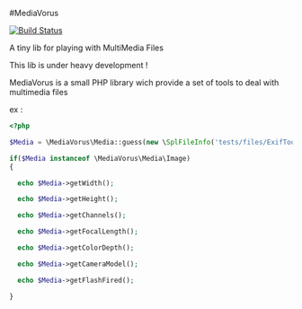 #MediaVorus

[![Build Status](https://secure.travis-ci.org/romainneutron/MediaVorus.png?branch=master)](http://travis-ci.org/romainneutron/MediaVorus)

A tiny lib for playing with MultiMedia Files

This lib is under heavy development !

MediaVorus is a small PHP library wich provide a set of tools to deal with
multimedia files

ex :

```php
<?php

$Media = \MediaVorus\Media::guess(new \SplFileInfo('tests/files/ExifTool.jpg'));

if($Media instanceof \MediaVorus\Media\Image)
{

  echo $Media->getWidth();

  echo $Media->getHeight();

  echo $Media->getChannels();

  echo $Media->getFocalLength();

  echo $Media->getColorDepth();

  echo $Media->getCameraModel();

  echo $Media->getFlashFired();

}

```

